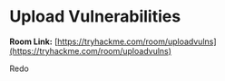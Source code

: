 # Upload Vulnerabilities

**Room Link:** [https://tryhackme.com/room/uploadvulns](https://tryhackme.com/room/uploadvulns)



Redo
